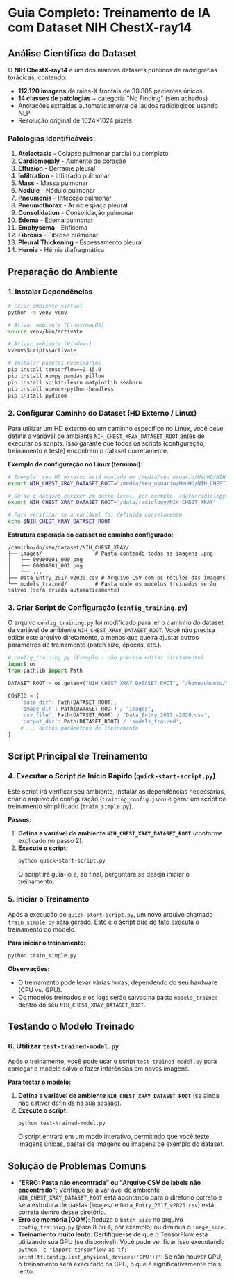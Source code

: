 # Guia Completo: Treinamento de IA com Dataset NIH ChestX-ray14

## Análise Científica do Dataset

O **NIH ChestX-ray14** é um dos maiores datasets públicos de radiografias torácicas, contendo:
- **112.120 imagens** de raios-X frontais de 30.805 pacientes únicos
- **14 classes de patologias** + categoria "No Finding" (sem achados)
- Anotações extraídas automaticamente de laudos radiológicos usando NLP
- Resolução original de 1024×1024 pixels

### Patologias Identificáveis:
1. **Atelectasis** - Colapso pulmonar parcial ou completo
2. **Cardiomegaly** - Aumento do coração
3. **Effusion** - Derrame pleural
4. **Infiltration** - Infiltrado pulmonar
5. **Mass** - Massa pulmonar
6. **Nodule** - Nódulo pulmonar
7. **Pneumonia** - Infecção pulmonar
8. **Pneumothorax** - Ar no espaço pleural
9. **Consolidation** - Consolidação pulmonar
10. **Edema** - Edema pulmonar
11. **Emphysema** - Enfisema
12. **Fibrosis** - Fibrose pulmonar
13. **Pleural Thickening** - Espessamento pleural
14. **Hernia** - Hérnia diafragmática

## Preparação do Ambiente

### 1. Instalar Dependências

```bash
# Criar ambiente virtual
python -m venv venv

# Ativar ambiente (Linux/macOS)
source venv/bin/activate

# Ativar ambiente (Windows)
vvenv\Scripts\activate

# Instalar pacotes necessários
pip install tensorflow==2.15.0
pip install numpy pandas pillow
pip install scikit-learn matplotlib seaborn
pip install opencv-python-headless
pip install pydicom
```

### 2. Configurar Caminho do Dataset (HD Externo / Linux)

Para utilizar um HD externo ou um caminho específico no Linux, você deve definir a variável de ambiente `NIH_CHEST_XRAY_DATASET_ROOT` antes de executar os scripts. Isso garante que todos os scripts (configuração, treinamento e teste) encontrem o dataset corretamente.

**Exemplo de configuração no Linux (terminal):**

```bash
# Exemplo: seu HD externo está montado em /media/seu_usuario/MeuHD/NIH_CHEST_XRAY
export NIH_CHEST_XRAY_DATASET_ROOT="/media/seu_usuario/MeuHD/NIH_CHEST_XRAY"

# Ou se o dataset estiver em outro local, por exemplo, /data/radiology/NIH_CHEST_XRAY
export NIH_CHEST_XRAY_DATASET_ROOT="/data/radiology/NIH_CHEST_XRAY"

# Para verificar se a variável foi definida corretamente
echo $NIH_CHEST_XRAY_DATASET_ROOT
```

**Estrutura esperada do dataset no caminho configurado:**

```
/caminho/do/seu/dataset/NIH_CHEST_XRAY/
├── images/                 # Pasta contendo todas as imagens .png
│   ├── 00000001_000.png
│   ├── 00000001_001.png
│   └── ...
├── Data_Entry_2017_v2020.csv # Arquivo CSV com os rótulos das imagens
└── models_trained/         # Pasta onde os modelos treinados serão salvos (será criada automaticamente)
```

### 3. Criar Script de Configuração (`config_training.py`)

O arquivo `config_training.py` foi modificado para ler o caminho do dataset da variável de ambiente `NIH_CHEST_XRAY_DATASET_ROOT`. Você não precisa editar este arquivo diretamente, a menos que queira ajustar outros parâmetros de treinamento (batch size, épocas, etc.).

```python
# config_training.py (Exemplo - não precisa editar diretamente)
import os
from pathlib import Path

DATASET_ROOT = os.getenv("NIH_CHEST_XRAY_DATASET_ROOT", "/home/ubuntu/NIH_CHEST_XRAY_SIMULATED") # Caminho padrão de fallback

CONFIG = {
    'data_dir': Path(DATASET_ROOT),
    'image_dir': Path(DATASET_ROOT) / 'images',
    'csv_file': Path(DATASET_ROOT) / 'Data_Entry_2017_v2020.csv',
    'output_dir': Path(DATASET_ROOT) / 'models_trained',
    # ... outros parâmetros de treinamento
}
```

## Script Principal de Treinamento

### 4. Executar o Script de Início Rápido (`quick-start-script.py`)

Este script irá verificar seu ambiente, instalar as dependências necessárias, criar o arquivo de configuração (`training_config.json`) e gerar um script de treinamento simplificado (`train_simple.py`).

**Passos:**

1. **Defina a variável de ambiente `NIH_CHEST_XRAY_DATASET_ROOT`** (conforme explicado no passo 2).
2. **Execute o script:**
   ```bash
   python quick-start-script.py
   ```
   O script irá guiá-lo e, ao final, perguntará se deseja iniciar o treinamento.

### 5. Iniciar o Treinamento

Após a execução do `quick-start-script.py`, um novo arquivo chamado `train_simple.py` será gerado. Este é o script que de fato executa o treinamento do modelo.

**Para iniciar o treinamento:**

```bash
python train_simple.py
```

**Observações:**
- O treinamento pode levar várias horas, dependendo do seu hardware (CPU vs. GPU).
- Os modelos treinados e os logs serão salvos na pasta `models_trained` dentro do seu `NIH_CHEST_XRAY_DATASET_ROOT`.

## Testando o Modelo Treinado

### 6. Utilizar `test-trained-model.py`

Após o treinamento, você pode usar o script `test-trained-model.py` para carregar o modelo salvo e fazer inferências em novas imagens.

**Para testar o modelo:**

1. **Defina a variável de ambiente `NIH_CHEST_XRAY_DATASET_ROOT`** (se ainda não estiver definida na sua sessão).
2. **Execute o script:**
   ```bash
   python test-trained-model.py
   ```
   O script entrará em um modo interativo, permitindo que você teste imagens únicas, pastas de imagens ou imagens de exemplo do dataset.

## Solução de Problemas Comuns

- **"ERRO: Pasta não encontrada" ou "Arquivo CSV de labels não encontrado"**: Verifique se a variável de ambiente `NIH_CHEST_XRAY_DATASET_ROOT` está apontando para o diretório correto e se a estrutura de pastas (`images/` e `Data_Entry_2017_v2020.csv`) está correta dentro desse diretório.
- **Erro de memória (OOM)**: Reduza o `batch_size` no arquivo `config_training.py` (para 8 ou 4, por exemplo) ou diminua o `image_size`.
- **Treinamento muito lento**: Certifique-se de que o TensorFlow está utilizando sua GPU (se disponível). Você pode verificar isso executando `python -c "import tensorflow as tf; print(tf.config.list_physical_devices('GPU'))"`. Se não houver GPU, o treinamento será executado na CPU, o que é significativamente mais lento.


